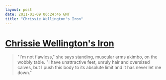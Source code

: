 ```yaml
---
layout: post
date: 2011-01-09 06:24:46 GMT
title: "Chrissie Wellington's Iron"
---
```

# [Chrissie Wellington's Iron](http://www.guardian.co.uk/sport/2011/jan/02/chrissie-wellington-interview-iron-lady)

> "I'm not flawless," she says standing, muscular arms akimbo, on the wobbly table. "I have unattractive feet, unruly hair and oversized calves, but I push this body to its absolute limit and it has never let me down."